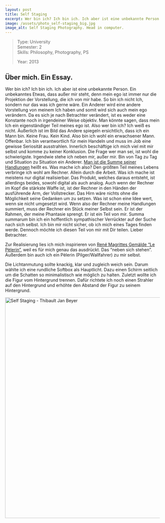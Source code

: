 ```yaml
---
layout: post
title: Self Staging
excerpt: Wer bin ich? Ich bin ich. Ich aber ist eine unbekannte Person.
image: /assets/photo_self-staging_big.jpg
image_alt: Self Staging Photography. Head in computer.
---
```


<blockquote>Type: University<br />
Semester: 2<br />
Skills: Philosophy, Photography, PS</p>
<p>Year: 2013</p></blockquote>
<h2>Über mich. Ein Essay.</h2>
<p>Wer bin ich? Ich bin ich. Ich aber ist eine unbekannte Person. Ein unbekanntes Etwas, dass außer mir steht, denn mein ego ist immer nur die Projektion der Vorstellung, die ich von mir habe. So bin ich nicht Ich, sondern nur das was ich gerne wäre. Ein Anderer wird eine andere Vorstellung von meinem Ich haben und somit wird sich auch mein ego verändern. Da es sich je nach Betrachter verändert, ist es weder eine Konstante noch in irgendeiner Weise objektiv. Man könnte sagen, dass mein Ich ein eigenständiger Teil meines ego ist. Also wer bin ich? Ich weiß es nicht. Äußerlich ist im Bild das Andere spiegeln ersichtlich, dass ich ein Mann bin. Keine Frau. Kein Kind. Also bin ich wohl ein erwachsener Mann. Offenbar. Ich bin verantwortlich für mein Handeln und muss im Job eine gewisse Seriosität ausstrahlen. Innerlich beschäftige ich mich viel mit mir selbst und komme zu keiner Konklusion. Die Frage wer man sei, ist wohl die schwierigste. Irgendwie stehe ich neben mir, außer mir. Bin von Tag zu Tag und Situation zu Situation ein Anderer. <a href="http://fr.wikipedia.org/wiki/La_Condition_humaine" target="_blank" rel="nofollow">Man ist die Summe seiner Handlungen</a> heißt es. Was mache ich also? Den größten Teil meines Lebens verbringe ich wohl am Rechner. Allein durch die Arbeit. Was ich mache ist meistens nur digital realisierbar. Das Produkt, welches daraus entsteht, ist allerdings beides, sowohl digital als auch analog. Auch wenn der Rechner im Kopf die stärkste Waffe ist, ist der Rechner in den Händen der ausführende Arm, der Vollstrecker. Das Hirn wäre nichts ohne die Möglichkeit seine Gedanken um zu setzen. Was ist schon eine Idee wert, wenn sie nicht umgesetzt wird. Wenn also der Rechner meine Handlungen summiert, muss der Rechner ein Stück meiner Selbst sein. Er ist der Rahmen, der meine Phantasie sprengt. Er ist ein Teil von mir. Summa summarum bin ich ein hoffentlich sympathischer Verrückter auf der Suche nach sich selbst. Ich bin mir nicht sicher, ob ich mich eines Tages finden werde. Dennoch möchte ich diesen Teil von mir mit Dir teilen. Lieber Betrachter.</p>
<p>Zur Realisierung lies ich mich inspirieren von <a href="http://www.wikiart.org/en/rene-magritte/the-pilgrim-1966" target="_blank" rel="nofollow">René Magrittes Gemälde “Le Pèlerin”</a>, weil es für mich genau das ausdrückt. Das “neben sich stehen”. Außerdem bin auch ich ein Pèlerin (Pilger/Wallfahrer) zu mir selbst.</p>
<p>Die Lichtanmutung sollte knackig, klar und zugleich weich sein. Darum wählte ich eine rundliche Softbox als Hauptlicht. Dazu einen Schirm seitlich um die Schatten so minimalistisch wie möglich zu halten. Zuletzt wollte ich die Figur vom Hintergrund trennen. Dafür richtete ich noch einen Strahler auf den Hintergrund und erhöhte den Abstand der Figur zu seinem Hintergrund.</p>
<p><a href="/assets/photo_self-staging_big.jpg"><img class="alignnone size-full wp-image-1115" src="{{ site.baseurl }}/assets/photo_self-staging_big.jpg" alt="Self Staging - Thibault Jan Beyer" width="800" height="720" /></a></p>
